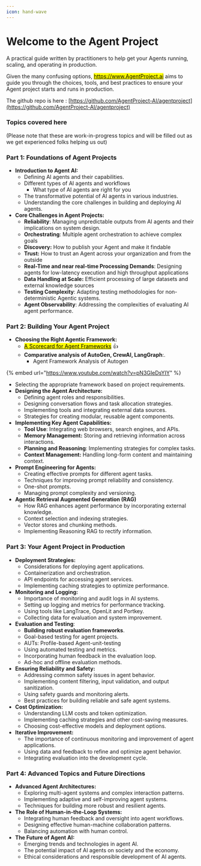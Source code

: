 ```yaml
---
icon: hand-wave
---
```


# Welcome to the Agent Project

A practical guide written by practitioners to help get your Agents running, scaling, and operating in production.

Given the many confusing options, [<mark style="background-color:yellow;">https://www.AgentProject.ai</mark>](https://www.agentproject.ai) aims to guide you through the choices, tools, and best practices to ensure your Agent project starts and runs in production.

The github repo is here : [https://github.com/AgentProject-AI/agentproject](https://github.com/AgentProject-AI/agentproject)

### Topics covered here

(Please note that these are work-in-progress topics and will be filled out as we get experienced folks helping us out)

### Part 1: Foundations of Agent Projects

* **Introduction to Agent AI:**
  * Defining AI agents and their capabilities.
  * Different types of AI agents and workflows
    * What type of AI agents are right for you
  * The transformative potential of AI agents in various industries.
  * Understanding the core challenges in building and deploying AI agents.
* **Core Challenges in Agent Projects:**
  * **Reliability**: Managing unpredictable outputs from AI agents and their implications on system design.
  * **Orchestrating**: Multiple agent orchestration to achieve complex goals
  * **Discovery:** How to publish your Agent and make it findable
  * **Trust:** How to trust an Agent across your organization and from the outside
  * **Real-Time and near real-time Processing Demands**: Designing agents for low-latency execution and high throughput applications
  * **Data Handling at Scale:** Efficient processing of large datasets and external knowledge sources
  * **Testing Complexity**: Adapting testing methodologies for non-deterministic Agentic systems.
  * **Agent Observability**: Addressing the complexities of evaluating AI agent performance.

### Part 2: Building Your Agent Project

* **Choosing the Right Agentic Framework:**
  * [<mark style="background-color:yellow;">A Scorecard for Agent Frameworks</mark>](topics/which-ai-agent-framework-to-choose/agent-framework-scorecard-explained.md) :thumbsup:
  * **Comparative analysis of AutoGen, CrewAI, LangGraph**:.
    * Agent Framework Analysis of Autogen

{% embed url="https://www.youtube.com/watch?v=pN3GIeDsYIY" %}

* Selecting the appropriate framework based on project requirements.
* **Designing the Agent Architecture:**
  * Defining agent roles and responsibilities.
  * Designing conversation flows and task allocation strategies.
  * Implementing tools and integrating external data sources.
  * Strategies for creating modular, reusable agent components.
* **Implementing Key Agent Capabilities:**
  * **Tool Use**: Integrating web browsers, search engines, and APIs.
  * **Memory Management:** Storing and retrieving information across interactions.
  * **Planning and Reasoning**: Implementing strategies for complex tasks.
  * **Context Management:** Handling long-form content and maintaining context.
* **Prompt Engineering for Agents:**
  * Creating effective prompts for different agent tasks.
  * Techniques for improving prompt reliability and consistency.
  * One-shot prompts.
  * Managing prompt complexity and versioning.
* **Agentic Retrieval Augmented Generation (RAG)**
  * How RAG enhances agent performance by incorporating external knowledge.
  * Context selection and indexing strategies.
  * Vector stores and chunking methods.
  * Implementing Reasoning RAG to rectify information.

### Part 3: Your Agent Project in Production

* **Deployment Strategies:**
  * Considerations for deploying agent applications.
  * Containerization and orchestration.
  * API endpoints for accessing agent services.
  * Implementing caching strategies to optimize performance.
* **Monitoring and Logging:**
  * Importance of monitoring and audit logs in AI systems.
  * Setting up logging and metrics for performance tracking.
  * Using tools like LangTrace, OpenLit and Portkey.
  * Collecting data for evaluation and system improvement.
* **Evaluation and Testing**:
  * **Building robust evaluation frameworks**.
  * Goal-based testing for agent projects.
  * AUTs: Profile-based Agent-unit-testing
  * Using automated testing and metrics.
  * Incorporating human feedback in the evaluation loop.
  * Ad-hoc and offline evaluation methods.
* **Ensuring Reliability and Safety:**
  * Addressing common safety issues in agent behavior.
  * Implementing content filtering, input validation, and output sanitization.
  * Using safety guards and monitoring alerts.
  * Best practices for building reliable and safe agent systems.
* **Cost Optimization:**
  * Understanding LLM costs and token optimization.
  * Implementing caching strategies and other cost-saving measures.
  * Choosing cost-effective models and deployment options.
* **Iterative Improvement:**
  * The importance of continuous monitoring and improvement of agent applications.
  * Using data and feedback to refine and optimize agent behavior.
  * Integrating evaluation into the development cycle.

### Part 4: Advanced Topics and Future Directions

* **Advanced Agent Architectures:**
  * Exploring multi-agent systems and complex interaction patterns.
  * Implementing adaptive and self-improving agent systems.
  * Techniques for building more robust and resilient agents.
* **The Role of Human-in-the-Loop Systems:**
  * Integrating human feedback and oversight into agent workflows.
  * Designing effective human-machine collaboration patterns.
  * Balancing automation with human control.
* **The Future of Agent AI:**
  * Emerging trends and technologies in agent AI.
  * The potential impact of AI agents on society and the economy.
  * Ethical considerations and responsible development of AI agents.
